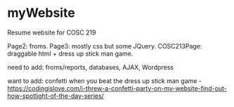 # myWebsite

Resume website for COSC 219 

Page2: froms. 
Page3: mostly css but some JQuery. 
COSC213Page: draggable html + dress up stick man game. 

need to add: froms/reports, databases, AJAX, Wordpress


want to add:
confetti when you beat the dress up stick man game
    - https://codingislove.com/i-threw-a-confetti-party-on-my-website-find-out-how-spotlight-of-the-day-series/


